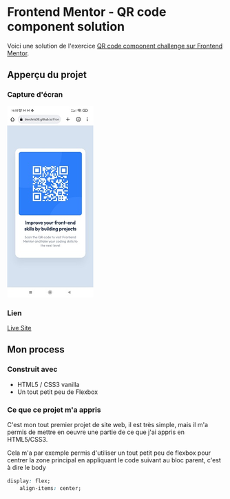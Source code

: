 # Frontend Mentor - QR code component solution

Voici une solution de l'exercice [QR code component challenge sur Frontend Mentor](https://www.frontendmentor.io/challenges/qr-code-component-iux_sIO_H).


## Apperçu du projet

### Capture d'écran

![](./IMG_20230208_165524.jpg)

### Lien

[Live Site](https://devchris38.github.io/Frontend-Mentor-challenge-QR-code-component/)

## Mon process

### Construit avec

- HTML5 / CSS3 vanilla
- Un tout petit peu de Flexbox

### Ce que ce projet m'a appris

C'est mon tout premier projet de site web, il est très simple, mais il m'a permis de mettre en oeuvre une partie de ce que j'ai appris en HTML5/CSS3.

Cela m'a par exemple permis d'utiliser un tout petit peu de flexbox pour centrer la zone principal en appliquant le code suivant au bloc parent, c'est à dire le body

```css
display: flex;
    align-items: center;
```

